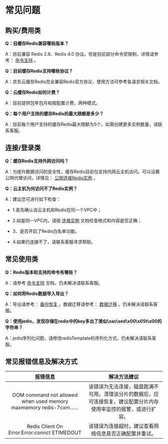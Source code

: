 # 常见问题

## 购买/费用类

**Q：目缓存Redis兼容哪些版本？**

A：目前兼容 Redis 2.8、Redis 4.0 协议。但是目前部分命令受限制，详情请参考： [命令支持](../Getting-Started/Command-Supported.md) 。


**Q：目前缓存Redis支持哪些协议？**

A：京东云缓存Redis完全兼容Redis官方协议，使用方法可参考各语言相关文档。

**Q：云缓存Redis如何计费？**

A：目前提供包年包月和按配置计费，两种模式。

**Q：每个用户支持的缓存Redis的最大限额是多少？**

A：目前每个用户支持的缓存Redis最大限额为5个，如需创建更多实例数量，请联系客服。



## 连接/登录类

**Q：缓存Redis支持外网访问吗？**

A：为提升数据访问的安全性，缓存Redis目前仅支持内网云主机访问。可以设置公网代理访问，详情见： [公网连接Redis实例](../Best-Practices/Public-Network-Connect-to-Redis-Instance.md)	。
 

**Q：云主机为何访问不了Redis实例？**

A：建议您可进行如下检查：

-  1.首先确认该云主机和Redis在同一个VPC中；

- 2.如是同一VPC内，请按  [连接实例](../Getting-Started/Connect-Instances.md)	文档检查格式和内容是否正确；

- 3、是否开启了Redis白名单功能。

- 4.如果仍连接不了，请联系客服寻求帮助。


## 常见使用类

**Q：Redis版本和支持的命令有哪些？**

A：请参考  [命令支持](../Getting-Started/Command-Supported.md)  文档，仍未解决请联系客服。


**Q：如何将Redis数据导入导出？**

A：导出请参考： [备份恢复](../Operation-Guide/Backup-And-Recovery.md)	。数据迁移请参考： [数据迁移](../Operation-Guide/Data-Migration.md)  。仍未解决请联系客服。


**Q：使用jedis，发现存储在redis中的key多出了类似\xac\xed\x00\x05t\x00的字符串？**

A：jedis序列化问题，请修改redisTemplate的序列化方式，仍未解决请联系客服。




## 常见报错信息及解决方式


| 报错信息 | 解决方法建议  |  
|:--:|:--:|
| OOM command not allowed when used memory maxmemory  redis-7cxm…… |  该错误为无法连接，磁盘跑满不可用。清理该分片的数据后，应可连接恢复。建议配置分片内存使用率监控的报警，或进行扩容。  |
| Redis Client On Error:Error:connct ETIMEDOUT |  该错误为连接超时。建议查看网络信息是否正确配置并重试。  |
